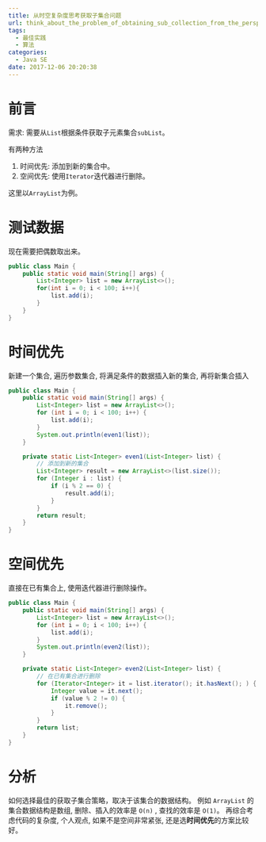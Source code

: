 ```yaml
---
title: 从时空复杂度思考获取子集合问题
url: think_about_the_problem_of_obtaining_sub_collection_from_the_perspective_of_complexity_in_time_and_space
tags:
  - 最佳实践
  - 算法
categories:
  - Java SE
date: 2017-12-06 20:20:38
---
```


# 前言
需求: 需要从`List`根据条件获取子元素集合`subList`。

有两种方法
1. 时间优先: 添加到新的集合中。
2. 空间优先: 使用`Iterator`迭代器进行删除。

这里以`ArrayList`为例。

<!-- more -->

# 测试数据
现在需要把偶数取出来。
```java
public class Main {
    public static void main(String[] args) {
        List<Integer> list = new ArrayList<>();
        for(int i = 0; i < 100; i++){
            list.add(i);
        }
    }
}
```

# 时间优先
新建一个集合, 遍历参数集合, 将满足条件的数据插入新的集合, 再将新集合插入
```java
public class Main {
    public static void main(String[] args) {
        List<Integer> list = new ArrayList<>();
        for (int i = 0; i < 100; i++) {
            list.add(i);
        }
        System.out.println(even1(list));
    }

    private static List<Integer> even1(List<Integer> list) {
        // 添加到新的集合
        List<Integer> result = new ArrayList<>(list.size());
        for (Integer i : list) {
            if (i % 2 == 0) {
                result.add(i);
            }
        }
        return result;
    }
}
```

# 空间优先
直接在已有集合上, 使用迭代器进行删除操作。
```java
public class Main {
    public static void main(String[] args) {
        List<Integer> list = new ArrayList<>();
        for (int i = 0; i < 100; i++) {
            list.add(i);
        }
        System.out.println(even2(list));
    }

    private static List<Integer> even2(List<Integer> list) {
        // 在已有集合进行删除
        for (Iterator<Integer> it = list.iterator(); it.hasNext(); ) {
            Integer value = it.next();
            if (value % 2 != 0) {
                it.remove();
            }
        }
        return list;
    }
}
```

# 分析
如何选择最佳的获取子集合策略，取决于该集合的数据结构。
例如 ` ArrayList ` 的集合数据结构是数组, 删除、插入的效率是 ` O(n) ` , 查找的效率是 ` O(1) `。
再综合考虑代码的复杂度, 个人观点, 如果不是空间非常紧张, 还是选**时间优先**的方案比较好。
